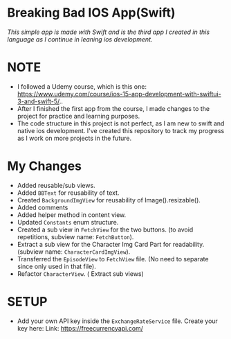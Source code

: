 # Breaking Bad IOS App(Swift)
_This simple app is made with Swift and is the third app I created in this language as I continue in leaning ios development._
# NOTE
- I followed a Udemy course, which is this one: https://www.udemy.com/course/ios-15-app-development-with-swiftui-3-and-swift-5/..
- After I finished the first app from the course, I made changes to the project for practice and learning purposes.
- The code structure in this project is not perfect, as I am new to swift and native ios development. I've created this repository to track my progress as I work on more projects in the future.
# My Changes
- Added reusable/sub views.
- Added `BBText` for reusability of text.
- Created `BackgroundImgView` for reusability of Image().resizable().
- Added comments
- Added helper method in content view.
- Updated `Constants` enum structure.
- Created a sub view in `FetchView` for the two buttons. (to avoid repetitions, subview name: `FetchButton`).
- Extract a sub view for the Character Img Card Part for readability. (subview name: `CharacterCardImgView`).
- Transferred the `EpisodeView` to `FetchView` file. (No need to separate since only used in that file).
- Refactor `CharacterView`. ( Extract sub views)
# SETUP
- Add your own API key inside the `ExchangeRateService` file. Create your key here: Link: https://freecurrencyapi.com/
